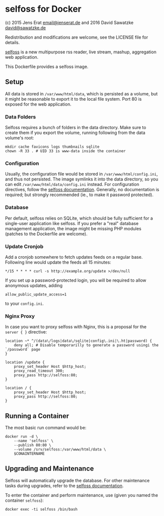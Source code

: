 # selfoss for Docker

(c) 2015 Jens Erat <email@jenserat.de> and 2016 David Sawatzke <david@sawatzke.de>

Redistribution and modifications are welcome, see the LICENSE file for details.

[selfoss](http://selfoss.aditu.de/) is a new multipurpose rss reader, live stream, mashup, aggregation web application.

This Dockerfile provides a selfoss image.

## Setup

All data is stored in `/var/www/html/data`, which is persisted as a volume, but it might be reasonable to export it to the local file system. Port 80 is exposed for the web application.

### Data Folders

Selfoss requires a bunch of folders in the data directory. Make sure to create them if you export the volume, running following from the data volume's root:

    mkdir cache favicons logs thumbnails sqlite
    chown -R 33 . # UID 33 is www-data inside the container

### Configuration

Usually, the configuration file would be stored in `/var/www/html/config.ini`, and thus not persisted. The image symlinks it into the data directory, so you can edit `/var/www/html/data/config.ini` instead. For configuration directives, follow the [selfoss documentation](http://selfoss.aditu.de/#documentation). Generally, no documentation is required; but strongly recommended (ie., to make it password protected).

### Database

Per default, selfoss relies on SQLite, which should be fully sufficient for a single-user application like selfoss. If you prefer a "real" database management application, the image might be missing PHP modules (patches to the Dockerfile are welcome).

### Update Cronjob

Add a cronjob somewhere to fetch updates feeds on a regular base. Following line would update the feeds all 15 minutes:

    */15 * * * * curl -s http://example.org/update >/dev/null

If you set up a password-protected login, you will be required to allow anonymous updates, adding

    allow_public_update_access=1

to your `config.ini`.

### Nginx Proxy

In case you want to proxy selfoss with Nginx, this is a proposal for the `server { }` directive:

    location ~* ^/(data\/logs|data\/sqlite|config\.ini|\.ht|password) {
        deny all; # Disable temporarilly to generate a password usingi the `/password` page
    }

    location /update {
        proxy_set_header Host $http_host;
        proxy_read_timeout 300;
        proxy_pass http://selfoss:80;
    }

    location / {
        proxy_set_header Host $http_host;
        proxy_pass http://selfoss:80;
    }


## Running a Container

The most basic run command would be:

    docker run -d \
    	--name 'selfoss' \
    	--publish 80:80 \
    	--volume /srv/selfoss:/var/www/html/data \
    	$CONAINTERNAME

## Upgrading and Maintenance

Selfoss will automatically upgrade the database. For other maintenance tasks during upgrades, refer to the [selfoss documentation](http://selfoss.aditu.de/#documentation).

To enter the container and perform maintenance, use (given you named the container `selfoss`):

    docker exec -ti selfoss /bin/bash
